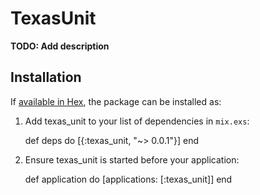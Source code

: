 # TexasUnit

**TODO: Add description**

## Installation

If [available in Hex](https://hex.pm/docs/publish), the package can be installed as:

  1. Add texas_unit to your list of dependencies in `mix.exs`:

        def deps do
          [{:texas_unit, "~> 0.0.1"}]
        end

  2. Ensure texas_unit is started before your application:

        def application do
          [applications: [:texas_unit]]
        end

